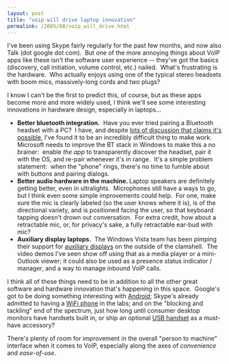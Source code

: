 ```yaml
---
layout: post
title: "voip will drive laptop innovation"
permalink: /2005/08/voip_will_drive.html
---
```


<p>I've been using Skype fairly regularly for the past few months, and now also Talk (dot google dot com).&nbsp; But one of the more annoying things about VoIP apps like these isn't the software user experience -- they've got the basics (discovery, call initiation, volume control, etc.) nailed.&nbsp; What's frustrating is the hardware.&nbsp; Who actually enjoys using one of the typical stereo headsets with boom mics, massively-long cords and <em>two</em> plugs?&nbsp; </p>

<p>I know I can't be the first to predict this, of course, but as these apps become more and more widely used, I think we'll see some interesting innovations in hardware design, especially in laptops...</p>

<ul><li><strong>Better bluetooth integration.</strong>&nbsp; Have you ever tried pairing a Bluetooth headset with a PC?&nbsp; I have, and despite <a href="http://forums.mobileburn.com/archive/index.php/t-6342.html">lots of discussion that claims it's possible</a>, I've found it to be an incredibly difficult thing to make work.&nbsp; Microsoft needs to improve the BT stack in Windows to make this a no brainer:&nbsp; enable <em>the app</em> to transparently discover the headset, pair it with the OS, and re-pair whenever it's in range.&nbsp; It's a simple problem statement:&nbsp; when the &quot;phone&quot; rings, there's no time to fumble about with buttons and pairing dialogs.</li>

<li><strong>Better audio hardware in the machine. </strong> Laptop speakers are definitely getting better, even in ultralights.&nbsp; Microphones still have a ways to go, but I think even some simple improvements could help.&nbsp; For one, make sure the mic is clearly labeled (so the user knows where it is), is of the directional variety, and is positioned facing the user, so that keyboard tapping doesn't drown out conversation.&nbsp; For extra credit, how about a retractable mic, or, for privacy's sake, a fully retractable ear-bud with mic?</li>

<li><strong>Auxiliary display laptops.</strong>&nbsp; The Windows Vista team has been pimping their support for <a href="http://msdn.microsoft.com/windowsvista/mobile/#ad">auxiliary displays</a> on the outside of the clamshell.&nbsp; The video demos I've seen show off using that as a media player or a mini-Outlook viewer; it could also be used as a presence status indicator / manager, and a way to manage inbound VoIP calls.&nbsp; </li></ul>

<p>I think all of these things need to be in addition to all the other great software and hardware innovation that's happening in this space.&nbsp; Google's got to be doing something interesting with <a href="http://www.internetnews.com/dev-news/article.php/3528276">Android</a>; Skype's already admitted to having a <a href="http://share.skype.com/blog/products_and_services/the_wifi_phone_prototype/">WiFi phone</a> in the labs; and on the &quot;blocking and tackling&quot; end of the spectrum, just how long until consumer desktop monitors have handsets built in, or ship an optional <a href="http://www.simplyphone.lu/">USB handset</a> as a must-have accessory?</p>

<p>There's plenty of room for improvement in the overall &quot;person to machine&quot; interface when it comes to VoIP, especially along the axes of <em>convenience</em> and <em>ease-of-use</em>.</p>


